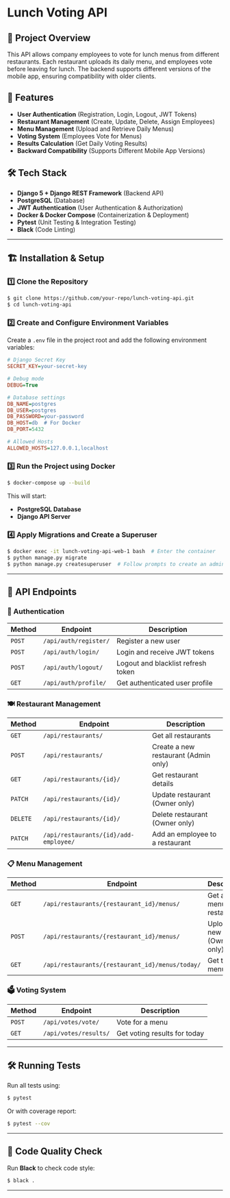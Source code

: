 # Lunch Voting API

## 📌 Project Overview
This API allows company employees to vote for lunch menus from different restaurants. Each restaurant uploads its daily menu, and employees vote before leaving for lunch. The backend supports different versions of the mobile app, ensuring compatibility with older clients.

## 🚀 Features
- **User Authentication** (Registration, Login, Logout, JWT Tokens)
- **Restaurant Management** (Create, Update, Delete, Assign Employees)
- **Menu Management** (Upload and Retrieve Daily Menus)
- **Voting System** (Employees Vote for Menus)
- **Results Calculation** (Get Daily Voting Results)
- **Backward Compatibility** (Supports Different Mobile App Versions)

## 🛠 Tech Stack
- **Django 5 + Django REST Framework** (Backend API)
- **PostgreSQL** (Database)
- **JWT Authentication** (User Authentication & Authorization)
- **Docker & Docker Compose** (Containerization & Deployment)
- **Pytest** (Unit Testing & Integration Testing)
- **Black** (Code Linting)

---

## 🏗 Installation & Setup

### 1️⃣ Clone the Repository
```sh
$ git clone https://github.com/your-repo/lunch-voting-api.git
$ cd lunch-voting-api
```

### 2️⃣ Create and Configure Environment Variables
Create a `.env` file in the project root and add the following environment variables:
```ini
# Django Secret Key
SECRET_KEY=your-secret-key

# Debug mode
DEBUG=True

# Database settings
DB_NAME=postgres
DB_USER=postgres
DB_PASSWORD=your-password
DB_HOST=db  # For Docker
DB_PORT=5432

# Allowed Hosts
ALLOWED_HOSTS=127.0.0.1,localhost
```

### 3️⃣ Run the Project using Docker
```sh
$ docker-compose up --build
```

This will start:
- **PostgreSQL Database**
- **Django API Server**

### 4️⃣ Apply Migrations and Create a Superuser
```sh
$ docker exec -it lunch-voting-api-web-1 bash  # Enter the container
$ python manage.py migrate
$ python manage.py createsuperuser  # Follow prompts to create an admin user
```

---

## 📖 API Endpoints

### 🔑 Authentication
| Method | Endpoint | Description |
|--------|---------|-------------|
| `POST` | `/api/auth/register/` | Register a new user |
| `POST` | `/api/auth/login/` | Login and receive JWT tokens |
| `POST` | `/api/auth/logout/` | Logout and blacklist refresh token |
| `GET` | `/api/auth/profile/` | Get authenticated user profile |

### 🍽 Restaurant Management
| Method | Endpoint | Description |
|--------|---------|-------------|
| `GET` | `/api/restaurants/` | Get all restaurants |
| `POST` | `/api/restaurants/` | Create a new restaurant (Admin only) |
| `GET` | `/api/restaurants/{id}/` | Get restaurant details |
| `PATCH` | `/api/restaurants/{id}/` | Update restaurant (Owner only) |
| `DELETE` | `/api/restaurants/{id}/` | Delete restaurant (Owner only) |
| `PATCH` | `/api/restaurants/{id}/add-employee/` | Add an employee to a restaurant |

### 📋 Menu Management
| Method | Endpoint | Description |
|--------|---------|-------------|
| `GET` | `/api/restaurants/{restaurant_id}/menus/` | Get all menus of a restaurant |
| `POST` | `/api/restaurants/{restaurant_id}/menus/` | Upload a new menu (Owner only) |
| `GET` | `/api/restaurants/{restaurant_id}/menus/today/` | Get today's menu |

### 🗳 Voting System
| Method | Endpoint | Description |
|--------|---------|-------------|
| `POST` | `/api/votes/vote/` | Vote for a menu |
| `GET` | `/api/votes/results/` | Get voting results for today |

---


## 🛠 Running Tests
Run all tests using:
```sh
$ pytest
```
Or with coverage report:
```sh
$ pytest --cov
```

---

## 📏 Code Quality Check
Run **Black** to check code style:
```sh
$ black .
```

---




